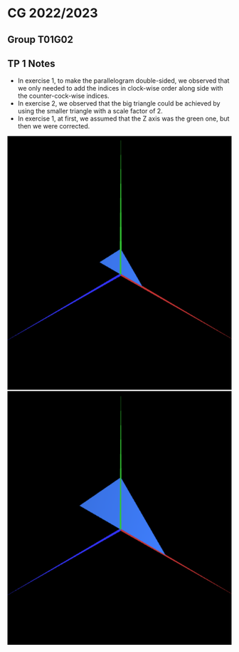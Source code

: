 # CG 2022/2023

## Group T01G02

## TP 1 Notes

- In exercise 1, to make the parallelogram double-sided, we observed that we only needed to add the indices in clock-wise order along side with the counter-cock-wise indices.
- In exercise 2, we observed that the big triangle could be achieved by using the smaller triangle with a scale factor of 2.
- In exercise 1, at first, we assumed that the Z axis was the green one, but then we were corrected.


![Screenshot 1 - Small Triangle](screenshots/cg-t01g02-tp1-11.png)
![Screenshot 2 - Big Triangle](screenshots/cg-t01g02-tp1-12.png)
